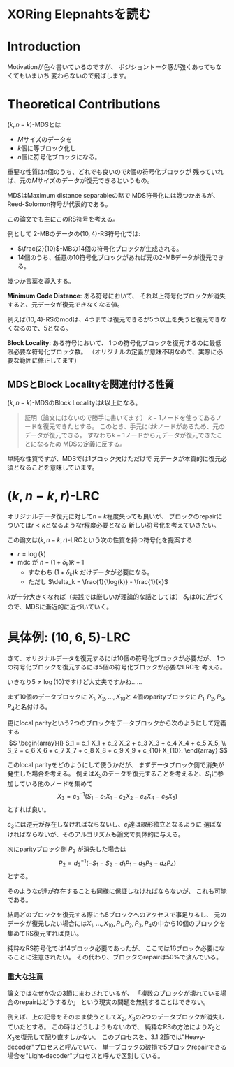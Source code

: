 # XORing Elepnahtsを読む

# Introduction
Motivationが色々書いているのですが、
ポジショントーク感が強くあってもなくてもいまいち
変わらないので飛ばします。

# Theoretical Contributions

$(k, n-k)$-MDSとは
* $M$サイズのデータを
* $k$個に等ブロック化し
* $n$個に符号化ブロックになる。

重要な性質は$n$個のうち、どれでも良いので$k$個の符号化ブロックが
残っていれば、元の$M$サイズのデータが復元できるというもの。

MDSはMaximum distance separableの略で
MDS符号化には幾つかあるが、Reed-Solomon符号が代表的である。

この論文でも主にこのRS符号を考える。

例として $2$-MBのデータの$(10, 4)$-RS符号化では:
* $\frac{2}{10}$-MBの14個の符号化ブロックが生成される。
* 14個のうち、任意の10符号化ブロックがあれば元の$2$-MBデータが復元できる。

幾つか言葉を導入する。

<b>Minimum Code Distance</b>: ある符号において、
それ以上符号化ブロックが消失すると、元データが復元できなくなる値。

例えば$(10, 4)$-RSのmcdは、4つまでは復元できるが5つ以上を失うと復元できなくなるので、$5$となる。

<b>Block Locality</b>: ある符号において、
1つの符号化ブロックを復元するのに最低限必要な符号化ブロック数。
（オリジナルの定義が意味不明なので、実際に必要な範囲に修正してます）

## MDSとBlock Localityを関連付ける性質
$(k, n-k)$-MDSのBlock Localityは$k$以上になる。

> 証明（論文にはないので勝手に書いてます）
>  $k-1$ノードを使ってあるノードを復元できたとする。
> このとき、手元には$k$ノードがあるため、元のデータが復元できる。
> すなわち$k-1$ノードから元データが復元できたことになるため
> MDSの定義に反する。

単純な性質ですが、MDSでは1ブロック欠けただけで
元データが本質的に復元必須となることを意味しています。

# $(k, n-k, r)$-LRC
オリジナルデータ復元に対して$n-k$程度失っても良いが、
ブロックのrepairについては$r < k$となるような$r$程度必要となる
新しい符号化を考えていきたい。

この論文は$(k, n-k, r)$-LRCという次の性質を持つ符号化を提案する
+ $r = \log(k)$
+ mdc が $n - (1 + \delta_k)k + 1$
    + すなわち $(1 + \delta_k)k$ だけデータが必要になる。
    + ただし $\delta_k = \frac{1}{\log(k)} - \frac{1}{k}$

$k$が十分大きくなれば（実践では厳しいが理論的な話としては）
$\delta_k$は0に近づくので、MDSに漸近的に近づいていく。

# 具体例: $(10, 6, 5)$-LRC
さて、オリジナルデータを復元するには10個の符号化ブロックが必要だが、
1つの符号化ブロックを復元するには5個の符号化ブロックが必要なLRCを
考える。

いきなり$5 \neq \log(10)$ですけど大丈夫ですかね……

まず$10$個のデータブロックに $X_1, X_2, \ldots, X_{10}$と
$4$個のparityブロックに $P_1, P_2, P_3, P_4$と名付ける。

更にlocal parityという2つのブロックをデータブロックから次のようにして定義する
$$
\begin{array}{l}
S_1 = c_1 X_1 + c_2 X_2 + c_3 X_3 + c_4 X_4 + c_5 X_5, \\
S_2 = c_6 X_6 + c_7 X_7 + c_8 X_8 + c_9 X_9 + c_{10} X_{10}.
\end{array}
$$

このlocal parityをどのようにして使うかだが、
まずデータブロック側で消失が発生した場合を考える。
例えば$X_3$のデータを復元することを考えると、$S_1$に参加している他のノードを集めて
$$
X_3 = c^{-1}_3 (S_1 - c_1 X_1 - c_2 X_2 - c_4 X_4 - c_5 X_5)
$$
とすれば良い。

$c_3$には逆元が存在しなければならないし、$c_i$達は線形独立となるように
選ばなければならないが、そのアルゴリズムも論文で具体的に与える。

次にparityブロック側 $P_2$ が消失した場合は
$$
P_2 = d^{-1}_2(-S_1 - S_2 - d_1 P_1 - d_3 P_3 - d_4 P_4)
$$
とする。

そのような$d$達が存在することも同様に保証しなければならないが、
これも可能である。

結局どのブロックを復元する際にも5ブロックへのアクセスで事足りるし、
元のデータが復元したい場合には$X_1, \ldots, X_10, P_1, P_2, P_3, P_4$の中から10個のブロックを集めてRS復元すれば良い。

純粋なRS符号化では14ブロック必要であったが、
ここでは16ブロック必要になることに注意されたい。
その代わり、ブロックのrepairは50%で済んでいる。

### 重大な注意
論文ではなぜか次の3節にまわされているが、
「複数のブロックが壊れている場合のrepairはどうするか」
という現実の問題を無視することはできない。

例えば、上の記号をそのまま使うとして$X_2$, $X_3$の2つのデータブロックが消失していたとする。
この時はどうしようもないので、
純粋なRSの方法により$X_2$と$X_3$を復元して配り直すしかない。
このプロセスを、3.1.2節では"Heavy-decoder"プロセスと呼んでいて、
単一ブロックの破損で5ブロックrepairできる場合を"Light-decoder"プロセスと呼んで区別している。
